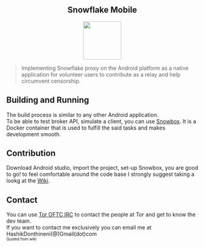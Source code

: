 <center>  <h2>Snowflake Mobile</h2>  </center>
<p  align="center">
<img  width="100"  height="100"  src="https://gitweb.torproject.org/pluggable-transports/snowflake-webext.git/plain/static/assets/status-on.svg">
</p>

> Implementing Snowflake proxy on the Android platform as a native
> application for volunteer users to contribute as a relay and help
> circumvent censorship.
  
 

## Building and Running
The build process is similar to any other Android application. \
To be able to test broker API, simulate a client, you can use [Snowbox](https://github.com/cohosh/snowbox). It is a Docker container that is used to fulfill the said tasks and makes development smooth.


## Contribution
Download Android studio, import the project, set-up Snowbox, you are good to go! to feel comfortable around the code base I strongly suggest taking a lookg at the [Wiki](https://gitlab.torproject.org/tpo/anti-censorship/pluggable-transports/snowflake-mobile/-/wikis/home).

## Contact  
You can use [Tor OFTC IRC](https://www.torproject.org/contact/) to contact the people at Tor and get to know the dev team.  
If you want to contact me exclusively you can email me at HashikDonthineni(@)Gmail(dot)com \
<sub> <sub>Quoted from wiki</sub></sub> 


